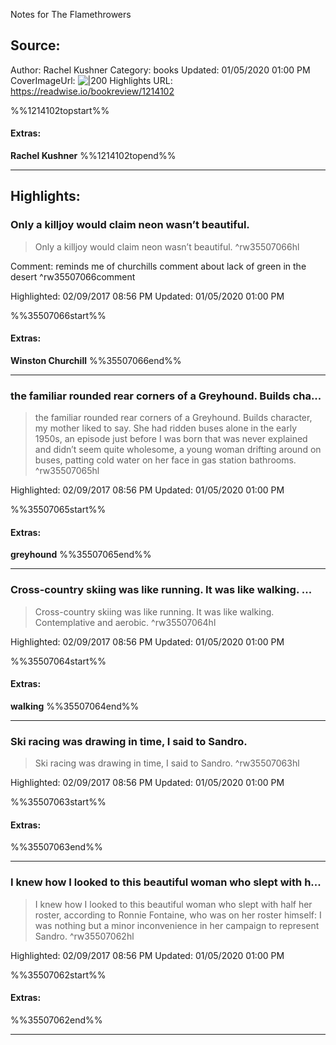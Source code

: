 Notes for The Flamethrowers

## Source:
Author: Rachel Kushner
Category: books
Updated: 01/05/2020 01:00 PM
CoverImageUrl: 
![|200](https://images-na.ssl-images-amazon.com/images/I/51mH-RkapBL._SL200_.jpg)
Highlights URL: https://readwise.io/bookreview/1214102

%%1214102topstart%%
#### Extras:
**Rachel Kushner**
%%1214102topend%%


 
-----
 ## Highlights:

### Only a killjoy would claim neon wasn’t beautiful.
>Only a killjoy would claim neon wasn’t beautiful. ^rw35507066hl

Comment: reminds me of churchills comment about lack of green in the desert ^rw35507066comment

Highlighted: 02/09/2017 08:56 PM
Updated: 01/05/2020 01:00 PM

%%35507066start%%
#### Extras:
**Winston Churchill**
%%35507066end%%



------

### the familiar rounded rear corners of a Greyhound. Builds cha...
>the familiar rounded rear corners of a Greyhound. Builds character, my mother liked to say. She had ridden buses alone in the early 1950s, an episode just before I was born that was never explained and didn’t seem quite wholesome, a young woman drifting around on buses, patting cold water on her face in gas station bathrooms. ^rw35507065hl


Highlighted: 02/09/2017 08:56 PM
Updated: 01/05/2020 01:00 PM

%%35507065start%%
#### Extras:
**greyhound**
%%35507065end%%



------

### Cross-country skiing was like running. It was like walking. ...
>Cross-country skiing was like running. It was like walking. Contemplative and aerobic. ^rw35507064hl


Highlighted: 02/09/2017 08:56 PM
Updated: 01/05/2020 01:00 PM

%%35507064start%%
#### Extras:
**walking**
%%35507064end%%



------

### Ski racing was drawing in time, I said to Sandro.
>Ski racing was drawing in time, I said to Sandro. ^rw35507063hl


Highlighted: 02/09/2017 08:56 PM
Updated: 01/05/2020 01:00 PM

%%35507063start%%
#### Extras:

%%35507063end%%



------

### I knew how I looked to this beautiful woman who slept with h...
>I knew how I looked to this beautiful woman who slept with half her roster, according to Ronnie Fontaine, who was on her roster himself: I was nothing but a minor inconvenience in her campaign to represent Sandro. ^rw35507062hl


Highlighted: 02/09/2017 08:56 PM
Updated: 01/05/2020 01:00 PM

%%35507062start%%
#### Extras:

%%35507062end%%



------

